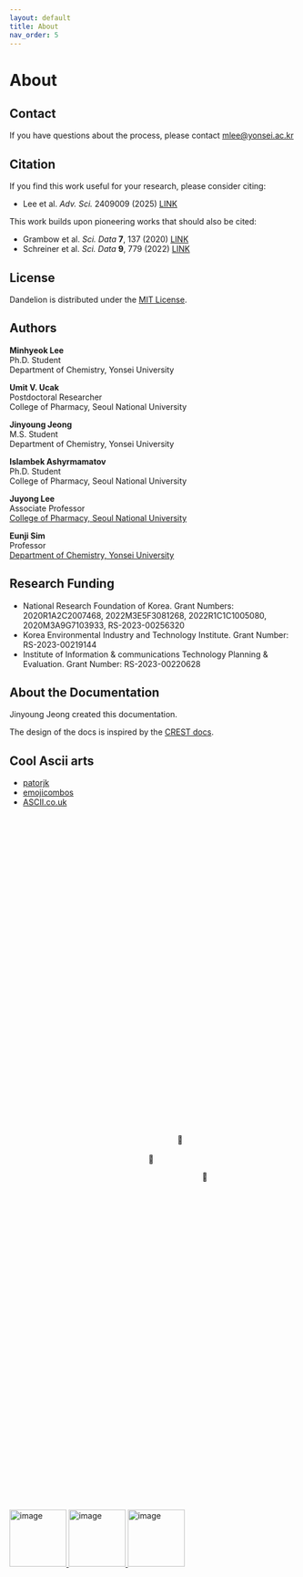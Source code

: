 ```yaml
---
layout: default
title: About
nav_order: 5 
---
```


# About



## Contact

If you have questions about the process, please contact [mlee@yonsei.ac.kr](mailto:mlee@yonsei.ac.kr)


## Citation
If you find this work useful for your research, please consider citing:
- Lee et al. *Adv. Sci.* 2409009 (2025) [LINK](https://doi.org/10.1002/advs.202409009)

This work builds upon pioneering works that should also be cited:
- Grambow et al. *Sci. Data* **7**, 137 (2020) [LINK](https://doi.org/10.1038/s41597-020-0460-4)
- Schreiner et al. *Sci. Data* **9**, 779 (2022) [LINK](https://doi.org/10.1038/s41597-022-01870-w)

## License

Dandelion is distributed under the [MIT License](https://raw.githubusercontent.com/mhyeok1/dand/refs/heads/main/LICENSE).


## Authors

**Minhyeok Lee** <br>
Ph.D. Student<br>
Department of Chemistry, Yonsei University


**Umit V. Ucak**<br>
Postdoctoral Researcher<br>
College of Pharmacy, Seoul National University


**Jinyoung Jeong**<br>
M.S. Student<br>
Department of Chemistry, Yonsei University


**Islambek Ashyrmamatov**<br>
Ph.D. Student<br>
College of Pharmacy, Seoul National University


**Juyong Lee**<br>
Associate Professor<br>
[College of Pharmacy, Seoul National University](https://sites.google.com/view/lcbc)<br>


**Eunji Sim**<br>
Professor<br>
[Department of Chemistry, Yonsei University](https://tccl.yonsei.ac.kr/)<br>






## Research Funding
- National Research Foundation of Korea. Grant Numbers: 2020R1A2C2007468, 2022M3E5F3081268, 2022R1C1C1005080, 2020M3A9G7103933, RS-2023-00256320
- Korea Environmental Industry and Technology Institute. Grant Number: RS-2023-00219144
- Institute of Information & communications Technology Planning & Evaluation. Grant Number: RS-2023-00220628


## About the Documentation

Jinyoung Jeong created this documentation.

The design of the docs is inspired by the [CREST docs](https://crest-lab.github.io/crest-docs/).



## Cool Ascii arts
- [patorjk](https://patorjk.com/)
- [emojicombos](https://emojicombos.com/)
- [ASCII.co.uk](https://ascii.co.uk/)



<br/><br/><br/><br/><br/><br/><br/><br/><br/><br/><br/><br/><br/><br/><br/><br/><br/><br/><br/><br/><br/><br/><br/><br/><br/><br/><br/><br/><br/><br/><br/><br/><br/>
&nbsp;&nbsp;&nbsp;&nbsp;&nbsp;&nbsp;&nbsp;&nbsp;&nbsp;&nbsp;&nbsp;&nbsp;&nbsp;&nbsp;&nbsp;&nbsp;&nbsp;&nbsp;&nbsp;&nbsp;&nbsp;&nbsp;&nbsp;&nbsp;&nbsp;&nbsp;&nbsp;&nbsp;&nbsp;&nbsp;&nbsp;&nbsp;&nbsp;&nbsp;&nbsp;&nbsp;&nbsp;&nbsp;&nbsp;&nbsp;&nbsp;&nbsp;&nbsp;&nbsp;&nbsp;&nbsp;&nbsp;&nbsp;&nbsp;&nbsp;&nbsp;&nbsp;&nbsp;&nbsp;&nbsp;&nbsp;&nbsp;&nbsp;&nbsp;&nbsp;&nbsp;&nbsp;&nbsp;&nbsp;&nbsp;&nbsp;&nbsp;&nbsp;&nbsp;&nbsp;&nbsp;&nbsp;&nbsp;&nbsp;&nbsp;🌠
<br/><br/>
&nbsp;&nbsp;&nbsp;&nbsp;&nbsp;&nbsp;&nbsp;&nbsp;&nbsp;&nbsp;&nbsp;&nbsp;&nbsp;&nbsp;&nbsp;&nbsp;&nbsp;&nbsp;&nbsp;&nbsp;&nbsp;&nbsp;&nbsp;&nbsp;&nbsp;&nbsp;&nbsp;&nbsp;&nbsp;&nbsp;&nbsp;&nbsp;&nbsp;&nbsp;&nbsp;&nbsp;&nbsp;&nbsp;&nbsp;&nbsp;&nbsp;&nbsp;&nbsp;&nbsp;&nbsp;&nbsp;&nbsp;&nbsp;&nbsp;&nbsp;&nbsp;&nbsp;&nbsp;&nbsp;&nbsp;&nbsp;&nbsp;&nbsp;&nbsp;&nbsp;&nbsp;&nbsp;🌠


&nbsp;&nbsp;&nbsp;&nbsp;&nbsp;&nbsp;&nbsp;&nbsp;&nbsp;&nbsp;&nbsp;&nbsp;&nbsp;&nbsp;&nbsp;&nbsp;&nbsp;&nbsp;&nbsp;&nbsp;&nbsp;&nbsp;&nbsp;&nbsp;&nbsp;&nbsp;&nbsp;&nbsp;&nbsp;&nbsp;&nbsp;&nbsp;&nbsp;&nbsp;&nbsp;&nbsp;&nbsp;&nbsp;&nbsp;&nbsp;&nbsp;&nbsp;&nbsp;&nbsp;&nbsp;&nbsp;&nbsp;&nbsp;&nbsp;&nbsp;&nbsp;&nbsp;&nbsp;&nbsp;&nbsp;&nbsp;&nbsp;&nbsp;&nbsp;&nbsp;&nbsp;&nbsp;&nbsp;&nbsp;&nbsp;&nbsp;&nbsp;&nbsp;&nbsp;&nbsp;&nbsp;&nbsp;&nbsp;&nbsp;&nbsp;&nbsp;&nbsp;&nbsp;&nbsp;&nbsp;&nbsp;&nbsp;&nbsp;&nbsp;&nbsp;&nbsp;🌠
<br/><br/><br/><br/><br/><br/><br/><br/><br/><br/><br/><br/><br/><br/><br/><br/><br/><br/><br/><br/><br/><br/><br/><br/><br/><br/><br/><br/><br/><br/><br/><br/><br/><br/>

<a href="https://www.youtube.com/@usadapekora">
  <img src="https://github.com/user-attachments/assets/0da4604a-62da-439b-b044-616d40d9da10" alt="image" width="100" height="auto">
</a>
<a href="https://chiikawamarket.jp/">
<img src="https://github.com/user-attachments/assets/cce11461-09e2-443e-9569-d6252af5f960" alt="image" width="100" height="auto">
</a>
<a href="https://www.youtube.com/@usadapekora">
  <img src="https://github.com/user-attachments/assets/0da4604a-62da-439b-b044-616d40d9da10" alt="image" width="100" height="auto">
</a>

